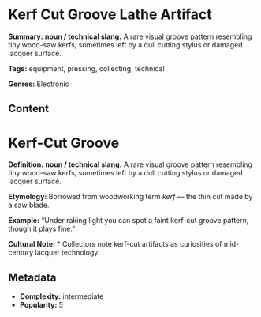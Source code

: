 # Kerf Cut Groove Lathe Artifact

**Summary:** **noun / technical slang.** A rare visual groove pattern resembling tiny wood-saw kerfs, sometimes left by a dull cutting stylus or damaged lacquer surface.

**Tags:** equipment, pressing, collecting, technical

**Genres:** Electronic

## Content

# Kerf-Cut Groove

**Definition:** **noun / technical slang.** A rare visual groove pattern resembling tiny wood-saw kerfs, sometimes left by a dull cutting stylus or damaged lacquer surface.

**Etymology:** Borrowed from woodworking term *kerf* — the thin cut made by a saw blade.

**Example:** “Under raking light you can spot a faint kerf-cut groove pattern, though it plays fine.”

**Cultural Note:** * Collectors note kerf-cut artifacts as curiosities of mid-century lacquer technology.

## Metadata

- **Complexity:** intermediate
- **Popularity:** 5
